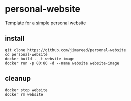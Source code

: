 # personal-website
Template for a simple personal website


## install
```
git clone https://github.com/jimareed/personal-website
cd personal-website
docker build . -t website-image
docker run -p 80:80 -d --name website website-image
```

## cleanup
```
docker stop website
docker rm website
```
